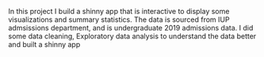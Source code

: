 In this project I build a shinny app that is interactive to display some visualizations and summary statistics. The data is sourced from IUP admsissions department, and is undergraduate 2019 admissions data. I did some data cleaning, Exploratory data analysis to understand the data better and built a shinny app 
